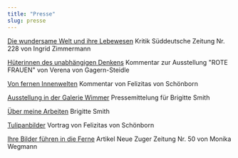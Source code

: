 ```yaml
---
title: "Presse"
slug: presse
---
```


[Die wundersame Welt und ihre Lebewesen](http://brigitte-smith.com/person/presse/sueddeutsche.html)
Kritik Süddeutsche Zeitung Nr. 228 von Ingrid Zimmermann

[Hüterinnen des unabhängigen Denkens](http://brigitte-smith.com/person/presse/gagern.html)
Kommentar zur Ausstellung "ROTE FRAUEN" von Verena von Gagern-Steidle

[Von fernen Innenwelten](http://brigitte-smith.com/person/presse/felizitas.html)
Kommentar von Felizitas von Schönborn

[Ausstellung in der Galerie Wimmer](http://brigitte-smith.com/person/presse/wimmer.html)
Pressemittelung für Brigitte Smith

[Über meine Arbeiten](http://brigitte-smith.com/person/presse/brigitte.html)
Brigitte Smith

[Tulipanbilder](http://brigitte-smith.com/person/presse/tulipanbilder.pdf)
Vortrag von Felizitas von Schönborn

[Ihre Bilder führen in die Ferne](http://brigitte-smith.com/person/presse/zugerzeitung.pdf)
Artikel Neue Zuger Zeitung Nr. 50 von Monika Wegmann
